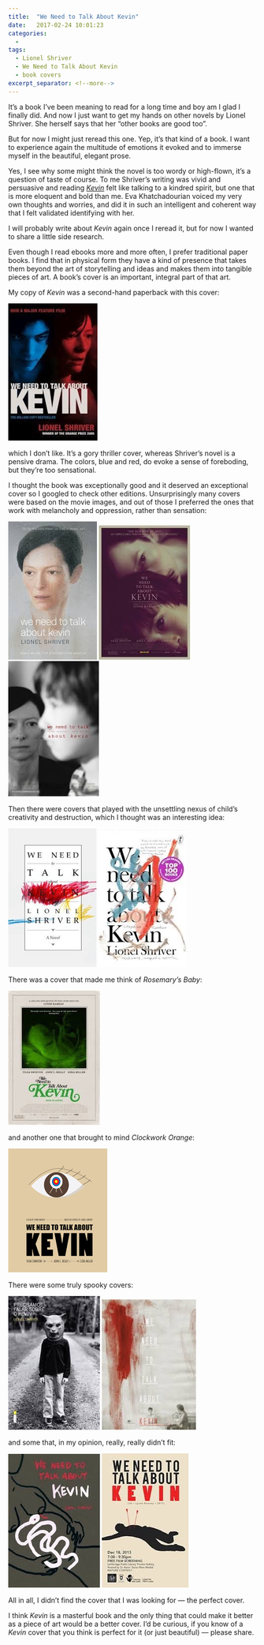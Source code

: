 ```yaml
---
title:  "We Need to Talk About Kevin"
date:   2017-02-24 10:01:23
categories:
  -
tags:
  - Lionel Shriver
  - We Need to Talk About Kevin
  - book covers
excerpt_separator: <!--more-->
---
```

It’s a book I’ve been meaning to read for a long time and boy am I  glad I finally did. And now I just want to get my hands on other novels by Lionel Shriver. She herself says that her “other books are good too”.<!--more-->

But for now I might just reread this one. Yep, it’s that kind of a book. I want to experience again the multitude of emotions it evoked and to immerse myself in the beautiful, elegant prose.

Yes, I see why some might think the novel is too wordy or high-flown, it’s a question of taste of course. To me Shriver’s writing was vivid and persuasive and reading *[Kevin](https://goo.gl/TPVZ6o)* felt like talking to a kindred spirit, but one that is more eloquent and bold than me. Eva Khatchadourian voiced my very own thoughts and worries, and did it in such an intelligent and coherent way that I felt validated identifying with her.

I will probably write about *Kevin* again once I reread it, but for now I wanted to share a little side research.

Even though I read ebooks more and more often, I prefer traditional paper books. I find that in physical form they have a kind of presence that takes them beyond the art of storytelling and ideas and makes them into tangible pieces of art. A book’s cover is an important, integral part of that art.

My copy of *Kevin* was a second-hand paperback with this cover:

<img alt="Comic" src="/images/inpost/Kevin/KevinCover1.jpeg">

which I don’t like. It’s a gory thriller cover, whereas Shriver’s novel is a pensive drama. The colors, blue and red, do evoke a sense of foreboding, but they’re too sensational.

I thought the book was exceptionally good and it deserved an exceptional cover so I googled to check other editions. Unsurprisingly many covers were based on the movie images, and out of those I preferred the ones that work with melancholy and oppression, rather than sensation:

<img alt="Comic" src="/images/inpost/Kevin/KevinCover2.jpeg">
<img alt="Comic" src="/images/inpost/Kevin/KevinCover3.jpeg">
<img alt="Comic" src="/images/inpost/Kevin/KevinCover4.jpeg">

Then there were covers that played with the unsettling nexus of child’s creativity and destruction, which I thought was an interesting idea:

<img alt="Comic" src="/images/inpost/Kevin/KevinCover5.jpeg">
<img alt="Comic" src="/images/inpost/Kevin/KevinCover6.jpeg">

There was a cover that made me think of *Rosemary’s Baby*:

<img alt="Comic" src="/images/inpost/Kevin/KevinCover7.jpeg">

and another one that brought to mind *Clockwork Orange*:

<img alt="Comic" src="/images/inpost/Kevin/KevinCover8.jpeg">

There were some truly spooky covers:

<img alt="Comic" src="/images/inpost/Kevin/KevinCover9.jpeg">
<img alt="Comic" src="/images/inpost/Kevin/KevinCover10.jpeg">

and some that, in my opinion, really, really didn’t fit:

<img alt="Comic" src="/images/inpost/Kevin/KevinCover11.jpeg">
<img alt="Comic" src="/images/inpost/Kevin/KevinCover12.jpeg">

All in all, I didn’t find the cover that I was looking for — the perfect cover.

I think *Kevin* is a masterful book and the only thing that could make it better as a piece of art would be a better cover. I’d be curious, if you know of a *Kevin* cover that you think is perfect for it (or just beautiful) — please share.
